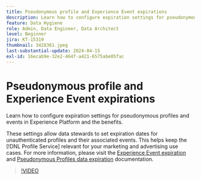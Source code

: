 ```yaml
---
title: Pseudonymous profile and Experience Event expirations
description: Learn how to configure expiration settings for pseudonymous profiles and events in Experience Platform and the benefits.
feature: Data Hygiene
role: Admin, Data Engineer, Data Architect
level: Beginner
jira: KT-15319
thumbnail: 3428361.jpeg
last-substantial-update: 2024-04-15
exl-id: 16ecab9e-32e2-464f-a421-6575abe05fac
---
```

# Pseudonymous profile and Experience Event expirations

Learn how to configure expiration settings for pseudonymous profiles and events in Experience Platform and the benefits. 

These settings allow data stewards to set expiration dates for unauthenticated profiles and their associated events. This helps keep the [!DNL Profile Service] relevant for your marketing and advertising use cases. For more information, please visit the [Experience Event expiration](https://experienceleague.adobe.com/en/docs/experience-platform/profile/event-expirations) and [Pseudonymous Profiles data expiration](https://experienceleague.adobe.com/en/docs/experience-platform/profile/event-expirations) documentation.


>[!VIDEO](https://video.tv.adobe.com/v/3428361?learn=on)
